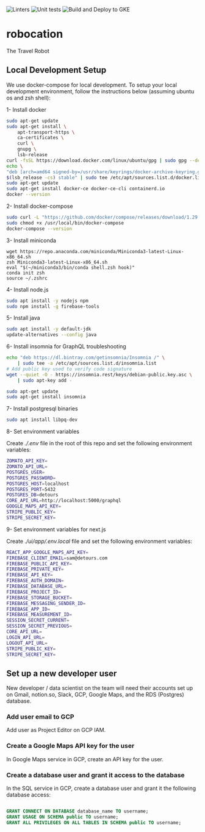 ![Linters](https://github.com/dataseams/detours/actions/workflows/linter.yml/badge.svg?branch=master&event=push) ![Unit tests](https://github.com/dataseams/detours/actions/workflows/tests.yml/badge.svg?branch=master&event=push) ![Build and Deploy to GKE](https://github.com/dataseams/detours/actions/workflows/google.yml/badge.svg?branch=master&event=push)
# robocation

The Travel Robot

## Local Development Setup
We use docker-compose for local development. To setup your local development environment, follow the instructions below (assuming ubuntu os and zsh shell):

1- Install docker

```bash
sudo apt-get update
sudo apt-get install \
    apt-transport-https \
    ca-certificates \
    curl \
    gnupg \
    lsb-release
curl -fsSL https://download.docker.com/linux/ubuntu/gpg | sudo gpg --dearmor -o /usr/share/keyrings/docker-archive-keyring.gpg
echo \
"deb [arch=amd64 signed-by=/usr/share/keyrings/docker-archive-keyring.gpg] https://download.docker.com/linux/ubuntu \
$(lsb_release -cs) stable" | sudo tee /etc/apt/sources.list.d/docker.list > /dev/null
sudo apt-get update
sudo apt-get install docker-ce docker-ce-cli containerd.io
docker --version
```

2- Install docker-compose

```bash
sudo curl -L "https://github.com/docker/compose/releases/download/1.29.1/docker-compose-$(uname -s)-$(uname -m)" -o /usr/local/bin/docker-compose
sudo chmod +x /usr/local/bin/docker-compose
docker-compose --version
```

3- Install miniconda

```
wget https://repo.anaconda.com/miniconda/Miniconda3-latest-Linux-x86_64.sh
zsh Miniconda3-latest-Linux-x86_64.sh
eval "$(~/miniconda3/bin/conda shell.zsh hook)"
conda init zsh
source ~/.zshrc
```

4- Install node.js

```bash
sudo apt install -y nodejs npm
sudo npm install -g firebase-tools
```

5- Install java

```bash
sudo apt install -y default-jdk
update-alternatives --config java
```

6- Install insomnia for GraphQL troubleshooting

```bash
echo "deb https://dl.bintray.com/getinsomnia/Insomnia /" \
    | sudo tee -a /etc/apt/sources.list.d/insomnia.list
# Add public key used to verify code signature
wget --quiet -O - https://insomnia.rest/keys/debian-public.key.asc \
    | sudo apt-key add -

sudo apt-get update
sudo apt-get install insomnia
```

7- Install postgresql binaries

```bash
sudo apt install libpq-dev
```

8- Set environment variables

Create _./.env_ file in the root of this repo and set the following environment variables:

```bash
ZOMATO_API_KEY=
ZOMATO_API_URL=
POSTGRES_USER=
POSTGRES_PASSWORD=
POSTGRES_HOST=localhost
POSTGRES_PORT=5432
POSTGRES_DB=detours
CORE_API_URL=http://localhost:5000/graphql
GOOGLE_MAPS_API_KEY=
STRIPE_PUBLIC_KEY=
STRIPE_SECRET_KEY=
```

9- Set environment variables for next.js

Create _./ui/app/.env.local_ file and set the following environment variables:

```bash
REACT_APP_GOOGLE_MAPS_API_KEY=
FIREBASE_CLIENT_EMAIL=sam@detours.com
FIREBASE_PUBLIC_API_KEY=
FIREBASE_PRIVATE_KEY=
FIREBASE_API_KEY=
FIREBASE_AUTH_DOMAIN=
FIREBASE_DATABASE_URL=
FIREBASE_PROJECT_ID=
FIREBASE_STORAGE_BUCKET=
FIREBASE_MESSAGING_SENDER_ID=
FIREBASE_APP_ID=
FIREBASE_MEASUREMENT_ID=
SESSION_SECRET_CURRENT=
SESSION_SECRET_PREVIOUS=
CORE_API_URL=
LOGIN_API_URL=
LOGOUT_API_URL=
STRIPE_PUBLIC_KEY=
STRIPE_SECRET_KEY=

```

## Set up a new developer user

New developer / data scientist on the team will need their accounts set up on Gmail, notion.so, Slack, GCP, Google Maps, and the RDS (Postgres) database.

### Add user email to GCP

Add user as Project Editor on GCP IAM.

### Create a Google Maps API key for the user

In Google Maps service in GCP, create an API key for the user.

### Create a database user and grant it access to the database

In the SQL service in GCP, create a database user and grant it the following database access:

```sql

GRANT CONNECT ON DATABASE database_name TO username;
GRANT USAGE ON SCHEMA public TO username;
GRANT ALL PRIVILEGES ON ALL TABLES IN SCHEMA public TO username;
```
